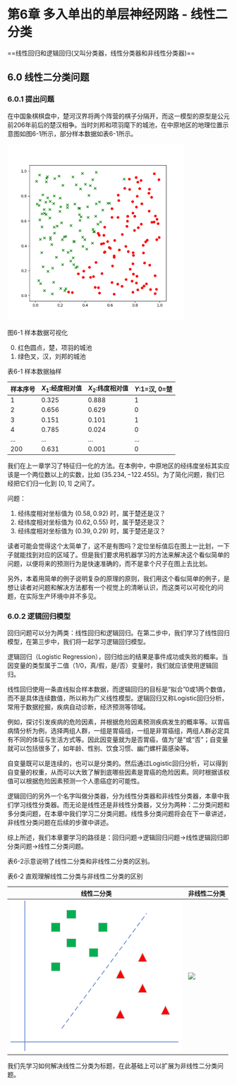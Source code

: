 <!--Copyright © Microsoft Corporation. All rights reserved.
  适用于[License](https://github.com/Microsoft/ai-edu/blob/master/LICENSE.md)版权许可-->
  
# 第6章 多入单出的单层神经网路 - 线性二分类
==线性回归和逻辑回归(又叫分类器，线性分类器和非线性分类器)==

## 6.0 线性二分类问题

### 6.0.1 提出问题

在中国象棋棋盘中，楚河汉界将两个阵营的棋子分隔开，而这一模型的原型是公元前206年前后的楚汉相争。当时刘邦和项羽麾下的城池，在中原地区的地理位置示意图如图6-1所示，部分样本数据如表6-1所示。

<img src="./img/6/binary_data.png" width="400" />

图6-1 样本数据可视化

0. 红色圆点，楚，项羽的城池
1. 绿色叉，汉，刘邦的城池

表6-1 样本数据抽样

|样本序号|$X_1$:经度相对值|$X_2$:纬度相对值|$Y$:1=汉, 0=楚|
|---|---|---|---|
|1|0.325|0.888|1|
|2|0.656|0.629|0|
|3|0.151|0.101|1|
|4|0.785|0.024|0|
|...|...|...|...|
|200|0.631|0.001|0|

我们在上一章学习了特征归一化的方法。在本例中，中原地区的经纬度坐标其实应该是一个两位数以上的实数，比如 $(35.234, -122.455)$。为了简化问题，我们已经把它们归一化到 $[0,1]$ 之间了。

问题：

1. 经纬度相对坐标值为 $(0.58,0.92)$ 时，属于楚还是汉？
2. 经纬度相对坐标值为 $(0.62,0.55)$ 时，属于楚还是汉？
3. 经纬度相对坐标值为 $(0.39,0.29)$ 时，属于楚还是汉？

读者可能会觉得这个太简单了，这不是有图吗？定位坐标值后在图上一比划，一下子就能找到对应的区域了。但是我们要求用机器学习的方法来解决这个看似简单的问题，以便将来的预测行为是快速准确的，而不是拿个尺子在图上去比划。

另外，本着用简单的例子说明复杂的原理的原则，我们用这个看似简单的例子，是想让读者对问题和解决方法都有一个视觉上的清晰认识，而这类可以可视化的问题，在实际生产环境中并不多见。

### 6.0.2 逻辑回归模型

回归问题可以分为两类：线性回归和逻辑回归。在第二步中，我们学习了线性回归模型，在第三步中，我们将一起学习逻辑回归模型。

逻辑回归（Logistic Regression），回归给出的结果是事件成功或失败的概率。当因变量的类型属于二值（1/0，真/假，是/否）变量时，我们就应该使用逻辑回归。

线性回归使用一条直线拟合样本数据，而逻辑回归的目标是“拟合”0或1两个数值，而不是具体连续数值，所以称为广义线性模型。逻辑回归又称Logistic回归分析，常用于数据挖掘，疾病自动诊断，经济预测等领域。

例如，探讨引发疾病的危险因素，并根据危险因素预测疾病发生的概率等。以胃癌病情分析为例，选择两组人群，一组是胃癌组，一组是非胃癌组，两组人群必定具有不同的体征与生活方式等。因此因变量就为是否胃癌，值为“是”或“否”；自变量就可以包括很多了，如年龄、性别、饮食习惯、幽门螺杆菌感染等。

自变量既可以是连续的，也可以是分类的。然后通过Logistic回归分析，可以得到自变量的权重，从而可以大致了解到底哪些因素是胃癌的危险因素。同时根据该权值可以根据危险因素预测一个人患癌症的可能性。

逻辑回归的另外一个名字叫做分类器，分为线性分类器和非线性分类器，本章中我们学习线性分类器。而无论是线性还是非线性分类器，又分为两种：二分类问题和多分类问题，在本章中我们学习二分类问题。线性多分类问题将会在下一章讲述，非线性分类问题在后续的步骤中讲述。

综上所述，我们本章要学习的路径是：回归问题->逻辑回归问题->线性逻辑回归即分类问题->线性二分类问题。

表6-2示意说明了线性二分类和非线性二分类的区别。

表6-2 直观理解线性二分类与非线性二分类的区别

|线性二分类|非线性二分类|
|---|---|
|<img src="./img/6/linear_binary.png"/>|<img src="./img/10/non_linear_binary.png"/>|

我们先学习如何解决线性二分类为标题，在此基础上可以扩展为非线性二分类问题。
